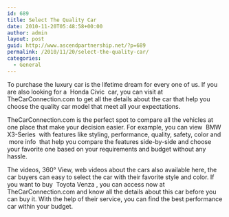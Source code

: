 ```yaml
---
id: 689
title: Select The Quality Car
date: 2010-11-20T05:48:58+00:00
author: admin
layout: post
guid: http://www.ascendpartnership.net/?p=689
permalink: /2010/11/20/select-the-quality-car/
categories:
  - General
---
```

To purchase the luxury car is the lifetime dream for every one of us. If you are also looking for a &nbsp;Honda Civic&nbsp; car, you can visit at TheCarConnection.com to get all the details about the car that help you choose the quality car model that meet all your expectations.

TheCarConnection.com is the perfect spot to compare all the vehicles at one place that make your decision easier. For example, you can view &nbsp;BMW X3-Series&nbsp; with features like styling, performance, quality, safety, color and &nbsp;more info&nbsp; that help you compare the features side-by-side and choose your favorite one based on your requirements and budget without any hassle.

The videos, 360° View, web videos about the cars also available here, the car buyers can easy to select the car with their favorite style and color. If you want to buy &nbsp;Toyota Venza&nbsp;, you can access now at TheCarConnection.com and know all the details about this car before you can buy it. With the help of their service, you can find the best performance car within your budget.